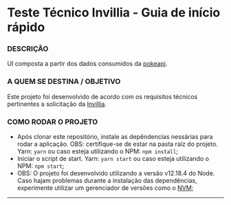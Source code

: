 # Teste Técnico Invillia - Guia de início rápido

### DESCRIÇÃO

UI composta a partir dos dados consumidos da [pokeapi](https://pokeapi.co/).

### A QUEM SE DESTINA / OBJETIVO

Este projeto foi desenvolvido de acordo com os requisitos técnicos pertinentes a solicitação da [Invillia](https://invillia.com/global-growth-framework/).

### COMO RODAR O PROJETO

- Após clonar este repositório, instale as depêndencias nessárias para rodar a aplicação. OBS: certifique-se de estar na pasta raíz do projeto. Yarn: `yarn` ou caso esteja utilizando o NPM: `npm install`;
- Iniciar o script de start. Yarn: `yarn start` ou caso esteja utilizando o NPM: `npm start`;
- OBS: O projeto foi desenvolvido utilizando a versão v12.18.4 do Node. Caso hajam problemas durante a instalação das dependências, experimente utilizar um gerenciador de versões como o [NVM](https://www.treinaweb.com.br/blog/instalando-e-gerenciando-varias-versoes-do-node-js-com-nvm/);

---
